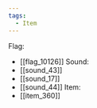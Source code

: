 ```yaml
---
tags:
  - Item
---
```

Flag:
- [[flag_10126]]
Sound:
- [[sound_43]]
- [[sound_17]]
- [[sound_44]]
Item:
- [[item_360]]
